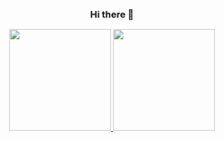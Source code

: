 <h3 align="center">Hi there 👋</h3>


<p align="center">
  <a href="https://github.com/LeandrodeLimaC">
    <img height="180em" src="https://github-readme-stats.vercel.app/api?username=leandrodelimac&show_icons=true&theme=react&line_height=27" style="max-width:100%;">
    <img height="180em" src="https://github-readme-stats.vercel.app/api/top-langs/?username=leandrodelimac&layout=compact&theme=react&line_height=27" style="max-width:100%;">
  </a>
</p>
